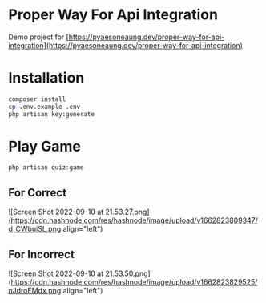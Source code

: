 # Proper Way For Api Integration

Demo project for [https://pyaesoneaung.dev/proper-way-for-api-integration](https://pyaesoneaung.dev/proper-way-for-api-integration)

# Installation
```bash
composer install
cp .env.example .env
php artisan key:generate
```

# Play Game
```php
php artisan quiz:game
```

## For Correct
![Screen Shot 2022-09-10 at 21.53.27.png](https://cdn.hashnode.com/res/hashnode/image/upload/v1662823809347/d_CWbuiSL.png align="left")

## For Incorrect
![Screen Shot 2022-09-10 at 21.53.50.png](https://cdn.hashnode.com/res/hashnode/image/upload/v1662823829525/nJdroEMdx.png align="left")